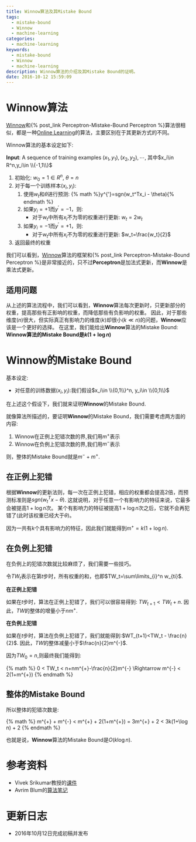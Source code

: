 ```yaml
---
title: Winnow算法及其Mistake Bound
tags:
  - mistake-bound
  - Winnow
  - machine-learning
categories:
  - machine-learning
keywords:
  - mistake-bound
  - Winnow
  - machine-learning
description: Winnow算法的介绍及其Mistake Bound的证明。
date: 2016-10-12 15:59:09
---
```





# Winnow算法

[Winnow][]和{% post_link Perceptron-Mistake-Bound Perceptron %}算法很相似，都是一种[Online Learning][]的算法，主要区别在于其更新方式的不同。

Winnow算法的基本设定如下:

**Input**: A sequence of training examples $(x_1,y_1),(x_2,y_2),\cdots$, 其中$x_i\in R^n,y_i\in \\{-1,1\\}$

1. 初始化: $w_0=1\in R^n$, $\theta = n$
2. 对于每一个训练样本$(x_i,y_i)$:
    1. 使用$w_t$和$\theta$进行预测: {% math %}y^{'}=sgn(w_t^Tx_i - \theta){% endmath %}
    2. 如果$y_i=+1$而$y^{'}=-1$，则:
        - 对于$w_t$中所有$x_i$不为零的权重进行更新: $w_t=2w_t$
    3. 如果$y_i=-1$而$y^{'}=+1$，则:
        - 对于$w_t$中所有$x_i$不为零的权重进行更新: $w_t=\frac{w_t}{2}$
3. 返回最终的权重

我们可以看到，[Winnow][]算法的框架和{% post_link Perceptron-Mistake-Bound Perceptron %}是非常接近的，只不过**Perceptron**是加法式更新，而**Winnow**是乘法式更新。

## 适用问题

从上述的算法流程中，我们可以看到，**Winnow**算法每次更新时，只更新部分的权重，提高那些有正影响的权重，而降低那些有负影响的权重。
因此，对于那些维度($n$)很大，但实际真正有影响力的维度($k$)却很小($k\ll n$)的问题，**Winnow**应该是一个更好的选择。
在这里，我们能给出**Winnow**算法的Mistake Bound: **Winnow算法的Mistake Bound是$k(1+\log n)$**

# Winnow的Mistake Bound

基本设定:

- 对任意的训练数据$(x_i,y_i)$:我们假设$x_i\in \\{0,1\\}^n, y_i\in \\{0,1\\}$

在上述这个假设下，我们就来证明**Winnow**的Mistake Bound.

就像算法所描述的，要证明**Winnow**的Mistake Bound，我们需要考虑两方面的内容:

1. Winnow在正例上犯错次数的界,我们用$m^{+}$表示
2. Winnow在负例上犯错次数的界,我们用$m^{-}$表示

则，整体的Mistake Bound就是$m^{-}+m^{+}$.

## 在正例上犯错

根据**Winnow**的更新法则，每一次在正例上犯错，相应的权重都会提高2倍，而预测标准则是$sgn(w_t^T x - \theta)$.
这就说明，对于任意一个有影响力的特征来说，它最多会被提高$1+\log n$次。
某个有影响力的特征被提高$1+\log n$次之后，它就不会再犯错了(此时该权重已经大于$\theta$)。

因为一共有$k$个具有影响力的特征，因此我们就能得到$m^{+}=k(1+\log n)$.

## 在负例上犯错

在负例上的犯错次数就比较麻烦了，我们需要一些技巧。

令$TW_t$表示在第$t$步时，所有权重的和，也即$TW_t=\sum\limits_{i}^n w_{ti}$.

**在正例上犯错**

如果在$t$步时，算法在正例上犯错了，我们可以很容易得到: $TW_{t+1}<TW_t + n$.
因此，$TW$的整体的增量小于$nm^{+}$.

**在负例上犯错**

如果在$t$步时，算法在负例上犯错了，我们就能得到:$WT_{t+1}<TW_t - \frac{n}{2}$.
因此，$TW$的整体减量小于$\frac{n}{2}m^{-}$.

因为$TW_0=n$,则最终我们能得到:

{% math %}
0 < TW_t < n+nm^{+}-\frac{n}{2}m^{-} \Rightarrow m^{-} < 2(1+m^{+})
{% endmath %}

## 整体的Mistake Bound

所以整体的犯错次数是:

{% math %}
m^{+} + m^{-} < m^{+} + 2(1+m^{+}) = 3m^{+} + 2 < 3k(1+\log n) + 2
{% endmath %}

也就是说，**Winnow**算法的Mistake Bound是$O(k\log n)$.


# 参考资料

- Vivek Srikumar教授的[课件][Vivek]
- Avrim Blum的[算法笔记](https://www.cs.cmu.edu/~avrim/ML10/lect0120.txt)

# 更新日志

- 2016年10月12日完成初稿并发布


[Winnow]: https://en.wikipedia.org/wiki/Winnow_(algorithm)
[Online Learning]: https://en.wikipedia.org/wiki/Online_machine_learning
[Vivek]: http://svivek.com/teaching/machine-learning/fall2016/lectures/07-multiplicative-update.html
